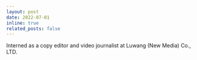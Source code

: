```yaml
---
layout: post
date: 2022-07-01
inline: true
related_posts: false
---
```


Interned as a copy editor and video journalist at Luwang (New Media) Co., LTD.
